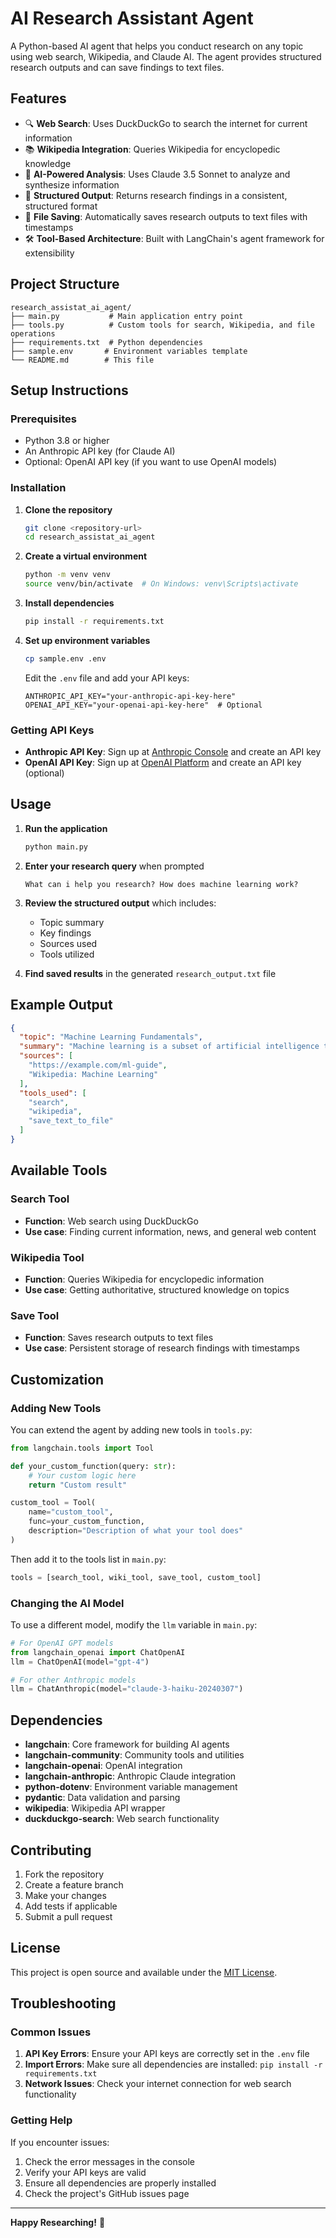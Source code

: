 # AI Research Assistant Agent

A Python-based AI agent that helps you conduct research on any topic using web search, Wikipedia, and Claude AI. The agent provides structured research outputs and can save findings to text files.

## Features

- 🔍 **Web Search**: Uses DuckDuckGo to search the internet for current information
- 📚 **Wikipedia Integration**: Queries Wikipedia for encyclopedic knowledge
- 🤖 **AI-Powered Analysis**: Uses Claude 3.5 Sonnet to analyze and synthesize information
- 📝 **Structured Output**: Returns research findings in a consistent, structured format
- 💾 **File Saving**: Automatically saves research outputs to text files with timestamps
- 🛠️ **Tool-Based Architecture**: Built with LangChain's agent framework for extensibility

## Project Structure

```
research_assistat_ai_agent/
├── main.py           # Main application entry point
├── tools.py          # Custom tools for search, Wikipedia, and file operations
├── requirements.txt  # Python dependencies
├── sample.env       # Environment variables template
└── README.md        # This file
```

## Setup Instructions

### Prerequisites

- Python 3.8 or higher
- An Anthropic API key (for Claude AI)
- Optional: OpenAI API key (if you want to use OpenAI models)

### Installation

1. **Clone the repository**
   ```bash
   git clone <repository-url>
   cd research_assistat_ai_agent
   ```

2. **Create a virtual environment**
   ```bash
   python -m venv venv
   source venv/bin/activate  # On Windows: venv\Scripts\activate
   ```

3. **Install dependencies**
   ```bash
   pip install -r requirements.txt
   ```

4. **Set up environment variables**
   ```bash
   cp sample.env .env
   ```
   
   Edit the `.env` file and add your API keys:
   ```
   ANTHROPIC_API_KEY="your-anthropic-api-key-here"
   OPENAI_API_KEY="your-openai-api-key-here"  # Optional
   ```

### Getting API Keys

- **Anthropic API Key**: Sign up at [Anthropic Console](https://console.anthropic.com/) and create an API key
- **OpenAI API Key**: Sign up at [OpenAI Platform](https://platform.openai.com/) and create an API key (optional)

## Usage

1. **Run the application**
   ```bash
   python main.py
   ```

2. **Enter your research query** when prompted
   ```
   What can i help you research? How does machine learning work?
   ```

3. **Review the structured output** which includes:
   - Topic summary
   - Key findings
   - Sources used
   - Tools utilized

4. **Find saved results** in the generated `research_output.txt` file

## Example Output

```json
{
  "topic": "Machine Learning Fundamentals",
  "summary": "Machine learning is a subset of artificial intelligence that enables computers to learn and improve from experience without being explicitly programmed...",
  "sources": [
    "https://example.com/ml-guide",
    "Wikipedia: Machine Learning"
  ],
  "tools_used": [
    "search",
    "wikipedia",
    "save_text_to_file"
  ]
}
```

## Available Tools

### Search Tool
- **Function**: Web search using DuckDuckGo
- **Use case**: Finding current information, news, and general web content

### Wikipedia Tool
- **Function**: Queries Wikipedia for encyclopedic information
- **Use case**: Getting authoritative, structured knowledge on topics

### Save Tool
- **Function**: Saves research outputs to text files
- **Use case**: Persistent storage of research findings with timestamps

## Customization

### Adding New Tools

You can extend the agent by adding new tools in `tools.py`:

```python
from langchain.tools import Tool

def your_custom_function(query: str):
    # Your custom logic here
    return "Custom result"

custom_tool = Tool(
    name="custom_tool",
    func=your_custom_function,
    description="Description of what your tool does"
)
```

Then add it to the tools list in `main.py`:
```python
tools = [search_tool, wiki_tool, save_tool, custom_tool]
```

### Changing the AI Model

To use a different model, modify the `llm` variable in `main.py`:

```python
# For OpenAI GPT models
from langchain_openai import ChatOpenAI
llm = ChatOpenAI(model="gpt-4")

# For other Anthropic models
llm = ChatAnthropic(model="claude-3-haiku-20240307")
```

## Dependencies

- **langchain**: Core framework for building AI agents
- **langchain-community**: Community tools and utilities
- **langchain-openai**: OpenAI integration
- **langchain-anthropic**: Anthropic Claude integration
- **python-dotenv**: Environment variable management
- **pydantic**: Data validation and parsing
- **wikipedia**: Wikipedia API wrapper
- **duckduckgo-search**: Web search functionality

## Contributing

1. Fork the repository
2. Create a feature branch
3. Make your changes
4. Add tests if applicable
5. Submit a pull request

## License

This project is open source and available under the [MIT License](LICENSE).

## Troubleshooting

### Common Issues

1. **API Key Errors**: Ensure your API keys are correctly set in the `.env` file
2. **Import Errors**: Make sure all dependencies are installed: `pip install -r requirements.txt`
3. **Network Issues**: Check your internet connection for web search functionality

### Getting Help

If you encounter issues:
1. Check the error messages in the console
2. Verify your API keys are valid
3. Ensure all dependencies are properly installed
4. Check the project's GitHub issues page

---

**Happy Researching!** 🚀